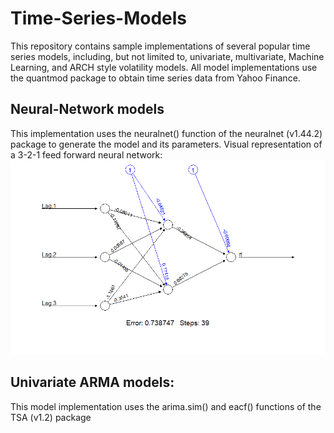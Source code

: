 # Time-Series-Models
This repository contains sample implementations of several popular time series models, including, but not limited to, univariate, multivariate, Machine Learning, and ARCH style volatility models. All model implementations use the quantmod package to obtain time series data from Yahoo Finance.

## Neural-Network models
This implementation uses the neuralnet() function of the neuralnet (v1.44.2) package to generate the model and its parameters.
Visual representation of a 3-2-1 feed forward neural network:
![](images/Sample_NN.png)

## Univariate ARMA models:
This model implementation uses the arima.sim() and eacf() functions of the TSA (v1.2) package
